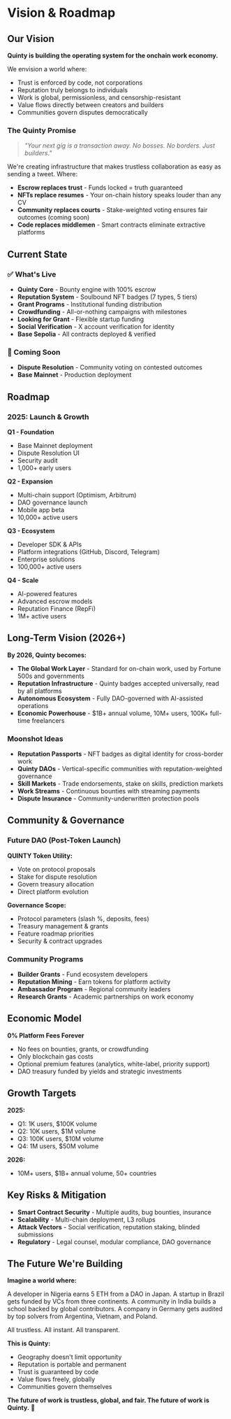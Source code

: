 # Vision & Roadmap

## Our Vision

**Quinty is building the operating system for the onchain work economy.**

We envision a world where:

- Trust is enforced by code, not corporations
- Reputation truly belongs to individuals
- Work is global, permissionless, and censorship-resistant
- Value flows directly between creators and builders
- Communities govern disputes democratically

### The Quinty Promise

> _"Your next gig is a transaction away. No bosses. No borders. Just builders."_

We're creating infrastructure that makes trustless collaboration as easy as sending a tweet. Where:

- **Escrow replaces trust** - Funds locked = truth guaranteed
- **NFTs replace resumes** - Your on-chain history speaks louder than any CV
- **Community replaces courts** - Stake-weighted voting ensures fair outcomes (coming soon)
- **Code replaces middlemen** - Smart contracts eliminate extractive platforms

## Current State

### ✅ What's Live

- **Quinty Core** - Bounty engine with 100% escrow
- **Reputation System** - Soulbound NFT badges (7 types, 5 tiers)
- **Grant Programs** - Institutional funding distribution
- **Crowdfunding** - All-or-nothing campaigns with milestones
- **Looking for Grant** - Flexible startup funding
- **Social Verification** - X account verification for identity
- **Base Sepolia** - All contracts deployed & verified

### 🚧 Coming Soon

- **Dispute Resolution** - Community voting on contested outcomes
- **Base Mainnet** - Production deployment

## Roadmap

### 2025: Launch & Growth

**Q1 - Foundation**

- Base Mainnet deployment
- Dispute Resolution UI
- Security audit
- 1,000+ early users

**Q2 - Expansion**

- Multi-chain support (Optimism, Arbitrum)
- DAO governance launch
- Mobile app beta
- 10,000+ active users

**Q3 - Ecosystem**

- Developer SDK & APIs
- Platform integrations (GitHub, Discord, Telegram)
- Enterprise solutions
- 100,000+ active users

**Q4 - Scale**

- AI-powered features
- Advanced escrow models
- Reputation Finance (RepFi)
- 1M+ active users

## Long-Term Vision (2026+)

**By 2026, Quinty becomes:**

- **The Global Work Layer** - Standard for on-chain work, used by Fortune 500s and governments
- **Reputation Infrastructure** - Quinty badges accepted universally, read by all platforms
- **Autonomous Ecosystem** - Fully DAO-governed with AI-assisted operations
- **Economic Powerhouse** - $1B+ annual volume, 10M+ users, 100K+ full-time freelancers

### Moonshot Ideas

- **Reputation Passports** - NFT badges as digital identity for cross-border work
- **Quinty DAOs** - Vertical-specific communities with reputation-weighted governance
- **Skill Markets** - Trade endorsements, stake on skills, prediction markets
- **Work Streams** - Continuous bounties with streaming payments
- **Dispute Insurance** - Community-underwritten protection pools

## Community & Governance

### Future DAO (Post-Token Launch)

**QUINTY Token Utility:**

- Vote on protocol proposals
- Stake for dispute resolution
- Govern treasury allocation
- Direct platform evolution

**Governance Scope:**

- Protocol parameters (slash %, deposits, fees)
- Treasury management & grants
- Feature roadmap priorities
- Security & contract upgrades

### Community Programs

- **Builder Grants** - Fund ecosystem developers
- **Reputation Mining** - Earn tokens for platform activity
- **Ambassador Program** - Regional community leaders
- **Research Grants** - Academic partnerships on work economy

## Economic Model

**0% Platform Fees Forever**

- No fees on bounties, grants, or crowdfunding
- Only blockchain gas costs
- Optional premium features (analytics, white-label, priority support)
- DAO treasury funded by yields and strategic investments

## Growth Targets

**2025:**

- Q1: 1K users, $100K volume
- Q2: 10K users, $1M volume
- Q3: 100K users, $10M volume
- Q4: 1M users, $50M volume

**2026:**

- 10M+ users, $1B+ annual volume, 50+ countries

## Key Risks & Mitigation

- **Smart Contract Security** - Multiple audits, bug bounties, insurance
- **Scalability** - Multi-chain deployment, L3 rollups
- **Attack Vectors** - Social verification, reputation staking, blinded submissions
- **Regulatory** - Legal counsel, modular compliance, DAO governance

## The Future We're Building

**Imagine a world where:**

A developer in Nigeria earns 5 ETH from a DAO in Japan. A startup in Brazil gets funded by VCs from three continents. A community in India builds a school backed by global contributors. A company in Germany gets audited by top solvers from Argentina, Vietnam, and Poland.

All trustless. All instant. All transparent.

**This is Quinty:**

- Geography doesn't limit opportunity
- Reputation is portable and permanent
- Trust is guaranteed by code
- Value flows freely, globally
- Communities govern themselves

**The future of work is trustless, global, and fair. The future of work is Quinty.** 🚀
